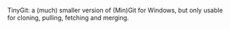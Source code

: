 TinyGit: a (much) smaller version of (Min)Git for Windows,
but only usable for cloning, pulling, fetching and merging.